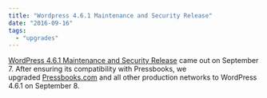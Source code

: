 ```yaml
---
title: "Wordpress 4.6.1 Maintenance and Security Release"
date: "2016-09-16"
tags: 
  - "upgrades"
---
```


[WordPress 4.6.1 Maintenance and Security Release](https://wordpress.org/news/2016/09/wordpress-4-6-1-security-and-maintenance-release/) came out on September 7. After ensuring its compatibility with Pressbooks, we upgraded [Pressbooks.com](https://pressbooks.com/) and all other production networks to WordPress 4.6.1 on September 8.
